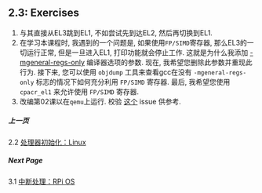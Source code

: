 ## 2.3: Exercises

1. 与其直接从EL3跳到EL1, 不如尝试先到达EL2, 然后再切换到EL1. 
2. 在学习本课程时, 我遇到的一个问题是, 如果使用`FP/SIMD`寄存器, 那么EL3的一切运行正常,  但是一旦进入EL1, 打印功能就会停止工作. 这就是为什么我添加 [-mgeneral-regs-only](https://github.com/s-matyukevich/raspberry-pi-os/blob/master/src/lesson02/Makefile#L3) 编译器选项的参数. 现在, 我希望您删除此参数并重现此行为.  接下来, 您可以使用 `objdump` 工具来查看gcc在没有 `-mgeneral-regs-only` 标志的情况下如何充分利用 `FP/SIMD` 寄存器.  最后, 我希望您使用 `cpacr_el1` 来允许使用 `FP/SIMD` 寄存器. 
3. 改编第02课以在`qemu`上运行.  校验 [这个](https://github.com/s-matyukevich/raspberry-pi-os/issues/8) issue 供参考. 

##### 上一页

2.2 [处理器初始化：Linux](../../docs/lesson02/linux.md)

##### Next Page

3.1 [中断处理：RPi OS](../../docs/lesson03/rpi-os.md)
